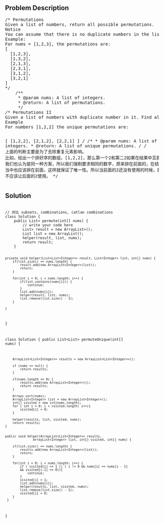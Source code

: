 <!--
<style>
  body { font-family: Arial, sans-serif; }
  .container { max-width: 1000px; margin: auto; padding: 20px; }
  .comment-block { background-color: #f9f9f9; padding: 10px; border-left: 5px solid #ccc; }
  .code-block { background-color: #f4f4f4; padding: 10px; border: 1px solid #ddd; }
</style>
-->

<div class='container'>
<h2>Problem Description</h2>
<div class='comment-block'>
<pre>
/* Permutations
Given a list of numbers, return all possible permutations.
Notice
You can assume that there is no duplicate numbers in the list.
Example:
For nums = [1,2,3], the permutations are:
[
  [1,2,3],
  [1,3,2],
  [2,1,3],
  [2,3,1],
  [3,1,2],
  [3,2,1]
]
*/
    /**
     * @param nums: A list of integers.
     * @return: A list of permutations.
     */
/* Permutations II
Given a list of numbers with duplicate number in it. Find all unique permutations.
Example
For numbers [1,2,2] the unique permutations are:

[
  [1,2,2],
  [2,1,2],
  [2,2,1]
]
*/
    /**
     * @param nums: A list of integers.
     * @return: A list of unique permutations.
     */
            /*
            上面的判断主要是为了去除重复元素影响。
            比如，给出一个排好序的数组，[1,2,2]，那么第一个2和第二2如果在结果中互换位置，
            我们也认为是同一种方案，所以我们强制要求相同的数字，原来排在前面的，在结果
            当中也应该排在前面，这样就保证了唯一性。所以当前面的2还没有使用的时候，就
            不应该让后面的2使用。
            */
</pre>
</div>

<h2>Solution</h2>
<div class='code-block'>
<pre><code class='language-java'>
// 对比 subsets, combinations, catlan combinations
class Solution {
    public List<List<Integer>> permute(int[] nums) {
        // write your code here
        List<List<Integer>> result = new ArrayList<List<Integer>>();
        List<Integer> list = new ArrayList<Integer>();
        helper(result, list, nums);
        return result;
    }
    
    private void helper(List<List<Integer>> result, List<Integer> list, int[] nums) {
        if(list.size() == nums.length) {
            result.add(new ArrayList<Integer>(list));
            return;
        }
        
        for(int i = 0; i < nums.length; i++) {
            if(list.contains(nums[i])) {
                continue;
            }
            list.add(nums[i]);
            helper(result, list, nums);
            list.remove(list.size() - 1);
        }
  
    }
}




class Solution {
    public List<List<Integer>> permuteUnique(int[] nums) {
    
        ArrayList<List<Integer>> results = new ArrayList<List<Integer>>();
    
        if (nums == null) {
            return results;
        }
    
        if(nums.length == 0) {
            results.add(new ArrayList<Integer>());
            return results;
        }

        Arrays.sort(nums);
        ArrayList<Integer> list = new ArrayList<Integer>();
        int[] visited = new int[nums.length];
        for ( int i = 0; i < visited.length; i++){
            visited[i] = 0;
        }
     
        helper(results, list, visited, nums);    
        return results;
    }
    
    
    public void helper(ArrayList<List<Integer>> results, 
                   ArrayList<Integer> list, int[] visited, int[] nums) {
        
        if(list.size() == nums.length) {
            results.add(new ArrayList<Integer>(list));
            return;
        }
        
        for(int i = 0; i < nums.length; i++) {
            if ( visited[i] == 1 || ( i != 0 && nums[i] == nums[i - 1]
            && visited[i-1] == 0)){
                continue;
            }
            visited[i] = 1;
            list.add(nums[i]);
            helper(results, list, visited, nums);
            list.remove(list.size() - 1);
            visited[i] = 0;
        }
     } 
}
</code></pre>
</div>
</div>
